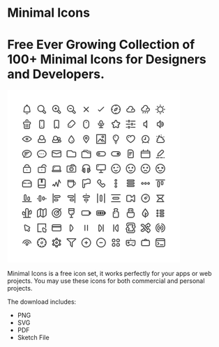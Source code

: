 # Minimal Icons
# Free Ever Growing Collection of 100+ Minimal Icons for Designers and Developers.

<img src="Preview.png?raw=true" alt="Preview Image" width="396" height="396">

Minimal Icons is a free icon set, it works perfectly for your apps or web projects. You may use these icons for both commercial and personal projects.

The download includes:
* PNG
* SVG
* PDF
* Sketch File
